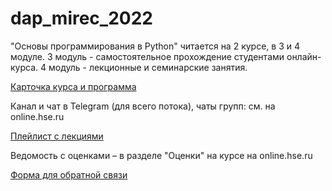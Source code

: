 # dap_mirec_2022

"Основы программирования в Python" читается на 2 курсе, в 3 и 4 модуле. 3 модуль - самостоятельное прохождение студентами онлайн-курса. 4 модуль - лекционные и семинарские занятия.

[Карточка курса и программа](https://www.hse.ru/ba/we/courses/470961967.html )

Канал и чат в Telegram (для всего потока), чаты групп: см. на online.hse.ru

[Плейлист с лекциями](https://www.youtube.com/playlist?list=PLkBdGfNz-0qMQQoYijFIryBMEdT7CaaQP)

Ведомость с оценками – в разделе "Оценки" на курсе на online.hse.ru

[Форма для обратной связи](https://forms.gle/CmgRjDBh1jaAnTqv7)
